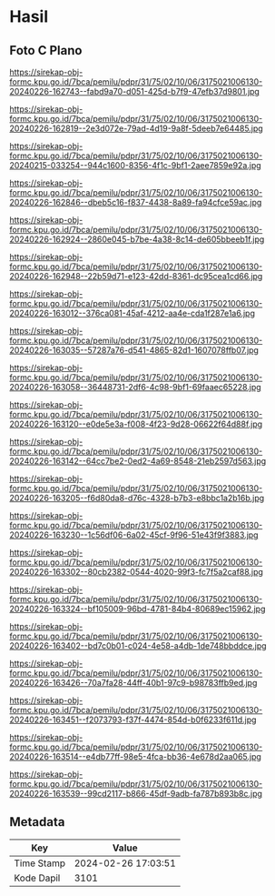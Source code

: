 # Hasil

## Foto C Plano

https://sirekap-obj-formc.kpu.go.id/7bca/pemilu/pdpr/31/75/02/10/06/3175021006130-20240226-162743--fabd9a70-d051-425d-b7f9-47efb37d9801.jpg

https://sirekap-obj-formc.kpu.go.id/7bca/pemilu/pdpr/31/75/02/10/06/3175021006130-20240226-162819--2e3d072e-79ad-4d19-9a8f-5deeb7e64485.jpg

https://sirekap-obj-formc.kpu.go.id/7bca/pemilu/pdpr/31/75/02/10/06/3175021006130-20240215-033254--944c1600-8356-4f1c-9bf1-2aee7859e92a.jpg

https://sirekap-obj-formc.kpu.go.id/7bca/pemilu/pdpr/31/75/02/10/06/3175021006130-20240226-162846--dbeb5c16-f837-4438-8a89-fa94cfce59ac.jpg

https://sirekap-obj-formc.kpu.go.id/7bca/pemilu/pdpr/31/75/02/10/06/3175021006130-20240226-162924--2860e045-b7be-4a38-8c14-de605bbeeb1f.jpg

https://sirekap-obj-formc.kpu.go.id/7bca/pemilu/pdpr/31/75/02/10/06/3175021006130-20240226-162948--22b59d71-e123-42dd-8361-dc95cea1cd66.jpg

https://sirekap-obj-formc.kpu.go.id/7bca/pemilu/pdpr/31/75/02/10/06/3175021006130-20240226-163012--376ca081-45af-4212-aa4e-cda1f287e1a6.jpg

https://sirekap-obj-formc.kpu.go.id/7bca/pemilu/pdpr/31/75/02/10/06/3175021006130-20240226-163035--57287a76-d541-4865-82d1-1607078ffb07.jpg

https://sirekap-obj-formc.kpu.go.id/7bca/pemilu/pdpr/31/75/02/10/06/3175021006130-20240226-163058--36448731-2df6-4c98-9bf1-69faaec65228.jpg

https://sirekap-obj-formc.kpu.go.id/7bca/pemilu/pdpr/31/75/02/10/06/3175021006130-20240226-163120--e0de5e3a-f008-4f23-9d28-06622f64d88f.jpg

https://sirekap-obj-formc.kpu.go.id/7bca/pemilu/pdpr/31/75/02/10/06/3175021006130-20240226-163142--64cc7be2-0ed2-4a69-8548-21eb2597d563.jpg

https://sirekap-obj-formc.kpu.go.id/7bca/pemilu/pdpr/31/75/02/10/06/3175021006130-20240226-163205--f6d80da8-d76c-4328-b7b3-e8bbc1a2b16b.jpg

https://sirekap-obj-formc.kpu.go.id/7bca/pemilu/pdpr/31/75/02/10/06/3175021006130-20240226-163230--1c56df06-6a02-45cf-9f96-51e43f9f3883.jpg

https://sirekap-obj-formc.kpu.go.id/7bca/pemilu/pdpr/31/75/02/10/06/3175021006130-20240226-163302--80cb2382-0544-4020-99f3-fc7f5a2caf88.jpg

https://sirekap-obj-formc.kpu.go.id/7bca/pemilu/pdpr/31/75/02/10/06/3175021006130-20240226-163324--bf105009-96bd-4781-84b4-80689ec15962.jpg

https://sirekap-obj-formc.kpu.go.id/7bca/pemilu/pdpr/31/75/02/10/06/3175021006130-20240226-163402--bd7c0b01-c024-4e58-a4db-1de748bbddce.jpg

https://sirekap-obj-formc.kpu.go.id/7bca/pemilu/pdpr/31/75/02/10/06/3175021006130-20240226-163426--70a7fa28-44ff-40b1-97c9-b98783ffb9ed.jpg

https://sirekap-obj-formc.kpu.go.id/7bca/pemilu/pdpr/31/75/02/10/06/3175021006130-20240226-163451--f2073793-f37f-4474-854d-b0f6233f611d.jpg

https://sirekap-obj-formc.kpu.go.id/7bca/pemilu/pdpr/31/75/02/10/06/3175021006130-20240226-163514--e4db77ff-98e5-4fca-bb36-4e678d2aa065.jpg

https://sirekap-obj-formc.kpu.go.id/7bca/pemilu/pdpr/31/75/02/10/06/3175021006130-20240226-163539--99cd2117-b866-45df-9adb-fa787b893b8c.jpg


## Metadata

| Key        | Value               |
| ---------- | ------------------- |
| Time Stamp | 2024-02-26 17:03:51 |
| Kode Dapil | 3101                |



